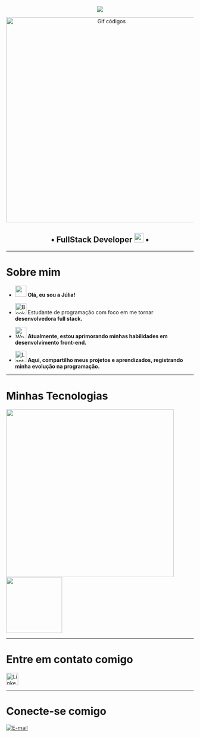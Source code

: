 <div align="center">
<img src="https://readme-typing-svg.demolab.com?font=Fira+Code&weight=700&pause=1000&color=000000&repeat=true&width=435&lines=%F0%9F%92%9C+SEJA+BEM-VINDO(A)+AO+MEU+GITHUB! https://git.io/typing-svg">

</div>

<p align="center">
  <img width="550" src="https://i.pinimg.com/originals/2a/53/65/2a53651a35816f499270d8275fd5318f.gif" alt="Gif códigos"></img>
</p>

<h2 align="center"> 
 • FullStack Developer <img width="25" src="https://registry.npmmirror.com/@lobehub/fluent-emoji-anim-3/latest/files/assets/1f680.webp"> •
</h2>

---

#  **Sobre mim**

- <img width="30" src="https://raw.githubusercontent.com/Tarikul-Islam-Anik/Animated-Fluent-Emojis/master/Emojis/Hand%20gestures/Hand%20with%20Fingers%20Splayed%20Light%20Skin%20Tone.png"> **Olá, eu sou a Júlia!**

- <img src="https://raw.githubusercontent.com/Tarikul-Islam-Anik/Telegram-Animated-Emojis/main/Objects/Books.webp" alt="Books" width="30" height="30" /> Estudante de programação com foco em me tornar **desenvolvedora full stack.**  

- <img src="https://raw.githubusercontent.com/Tarikul-Islam-Anik/Telegram-Animated-Emojis/main/People/Woman%20Technologist.webp" alt="Woman Technologist" width="30" height="30" /> **Atualmente, estou aprimorando minhas habilidades em desenvolvimento front-end.**  

- <img src="https://raw.githubusercontent.com/Tarikul-Islam-Anik/Telegram-Animated-Emojis/main/Objects/Laptop.webp" alt="Laptop" width="30" height="30" /> **Aqui, compartilho meus projetos e aprendizados, registrando minha evolução na programação.**  

---

#  **Minhas Tecnologias**

<img width="450" src="https://skillicons.dev/icons?i=vscode,html,css,js,react,git,github"/>

<div>
<img loading="lazy" height="150" src="https://github-readme-stats-git-masterrstaa-rickstaa.vercel.app/api/top-langs/?username=JuliaRomeira&theme=tokyonight-purple&layout=compact&bg_color=000&border_color=8300ff&text_color=FFF"> </img>
</div>

---

# **Entre em contato comigo**


<div align="left">
  <a href="https://www.linkedin.com/in/juliaromeira">
    <img src="https://img.shields.io/static/v1?message=LinkedIn&logo=linkedin&label=&color=0077B5&logoColor=white&style=for-the-badge" height="32" alt="LinkedIn">
  </a>
</div>

---

# **Conecte-se comigo**

<div align="left">
  <a href="mailto:Juliaromeiralage@gmail.com">
    <img src="https://img.shields.io/badge/-Email-0077B5?style=for-the-badge&logo=microsoft-outlook&logoColor=white" alt="E-mail">
  </a>
</div>
